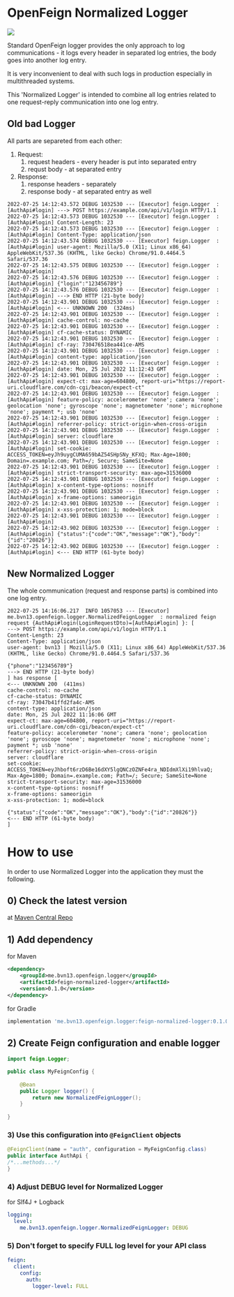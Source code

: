 # OpenFeign Normalized Logger

![](https://img.shields.io/maven-central/v/me.bvn13.openfeign.logger/feign-normalized-logger)

Standard OpenFeign logger provides the only approach to log communications - 
it logs every header in separated log entries, the body goes into another log entry.

It is very inconvenient to deal with such logs in production especially in multithreaded systems.

This 'Normalized Logger' is intended to combine all log entries related to one request-reply 
communication into one log entry.

## Old bad Logger

All parts are separeted from each other:
1) Request:
   1) request headers - every header is put into separated entry
   2) requst body - at separated entry
2) Response:
   1) response headers - separately
   2) response body - at separated entry as well

```
2022-07-25 14:12:43.572 DEBUG 1032530 --- [Executor] feign.Logger  : [AuthApi#login] ---> POST https://example.com/api/v1/login HTTP/1.1
2022-07-25 14:12:43.573 DEBUG 1032530 --- [Executor] feign.Logger  : [AuthApi#login] Content-Length: 23
2022-07-25 14:12:43.573 DEBUG 1032530 --- [Executor] feign.Logger  : [AuthApi#login] Content-Type: application/json
2022-07-25 14:12:43.574 DEBUG 1032530 --- [Executor] feign.Logger  : [AuthApi#login] user-agent: Mozilla/5.0 (X11; Linux x86_64) AppleWebKit/537.36 (KHTML, like Gecko) Chrome/91.0.4464.5 Safari/537.36
2022-07-25 14:12:43.575 DEBUG 1032530 --- [Executor] feign.Logger  : [AuthApi#login] 
2022-07-25 14:12:43.576 DEBUG 1032530 --- [Executor] feign.Logger  : [AuthApi#login] {"login":"123456789"}
2022-07-25 14:12:43.576 DEBUG 1032530 --- [Executor] feign.Logger  : [AuthApi#login] ---> END HTTP (21-byte body)
2022-07-25 14:12:43.901 DEBUG 1032530 --- [Executor] feign.Logger  : [AuthApi#login] <--- UNKNOWN 200  (324ms)
2022-07-25 14:12:43.901 DEBUG 1032530 --- [Executor] feign.Logger  : [AuthApi#login] cache-control: no-cache
2022-07-25 14:12:43.901 DEBUG 1032530 --- [Executor] feign.Logger  : [AuthApi#login] cf-cache-status: DYNAMIC
2022-07-25 14:12:43.901 DEBUG 1032530 --- [Executor] feign.Logger  : [AuthApi#login] cf-ray: 730476518ea441ce-AMS
2022-07-25 14:12:43.901 DEBUG 1032530 --- [Executor] feign.Logger  : [AuthApi#login] content-type: application/json
2022-07-25 14:12:43.901 DEBUG 1032530 --- [Executor] feign.Logger  : [AuthApi#login] date: Mon, 25 Jul 2022 11:12:43 GMT
2022-07-25 14:12:43.901 DEBUG 1032530 --- [Executor] feign.Logger  : [AuthApi#login] expect-ct: max-age=604800, report-uri="https://report-uri.cloudflare.com/cdn-cgi/beacon/expect-ct"
2022-07-25 14:12:43.901 DEBUG 1032530 --- [Executor] feign.Logger  : [AuthApi#login] feature-policy: accelerometer 'none'; camera 'none'; geolocation 'none'; gyroscope 'none'; magnetometer 'none'; microphone 'none'; payment *; usb 'none'
2022-07-25 14:12:43.901 DEBUG 1032530 --- [Executor] feign.Logger  : [AuthApi#login] referrer-policy: strict-origin-when-cross-origin
2022-07-25 14:12:43.901 DEBUG 1032530 --- [Executor] feign.Logger  : [AuthApi#login] server: cloudflare
2022-07-25 14:12:43.901 DEBUG 1032530 --- [Executor] feign.Logger  : [AuthApi#login] set-cookie: ACCESS_TOKEN=eyJh9uygCUMA659bAZ54SHpSNy_KFXQ; Max-Age=1800; Domain=.example.com; Path=/; Secure; SameSite=None
2022-07-25 14:12:43.901 DEBUG 1032530 --- [Executor] feign.Logger  : [AuthApi#login] strict-transport-security: max-age=31536000
2022-07-25 14:12:43.901 DEBUG 1032530 --- [Executor] feign.Logger  : [AuthApi#login] x-content-type-options: nosniff
2022-07-25 14:12:43.901 DEBUG 1032530 --- [Executor] feign.Logger  : [AuthApi#login] x-frame-options: sameorigin
2022-07-25 14:12:43.901 DEBUG 1032530 --- [Executor] feign.Logger  : [AuthApi#login] x-xss-protection: 1; mode=block
2022-07-25 14:12:43.901 DEBUG 1032530 --- [Executor] feign.Logger  : [AuthApi#login] 
2022-07-25 14:12:43.902 DEBUG 1032530 --- [Executor] feign.Logger  : [AuthApi#login] {"status":{"code":"OK","message":"OK"},"body":{"id":"20826"}}
2022-07-25 14:12:43.902 DEBUG 1032530 --- [Executor] feign.Logger  : [AuthApi#login] <--- END HTTP (61-byte body)
```

## New Normalized Logger

The whole communication (request and response parts) is combined into one log entry.

```
2022-07-25 14:16:06.217  INFO 1057053 --- [Executor] me.bvn13.openfeign.logger.NormalizedFeignLogger  : normalized feign request {AuthApi#login(LoginRequestDto)=[AuthApi#login] }: [
---> POST https://example.com/api/v1/login HTTP/1.1
Content-Length: 23
Content-Type: application/json
user-agent: bvn13 | Mozilla/5.0 (X11; Linux x86_64) AppleWebKit/537.36 (KHTML, like Gecko) Chrome/91.0.4464.5 Safari/537.36

{"phone":"123456789"}
---> END HTTP (21-byte body)
] has response [
<--- UNKNOWN 200  (411ms)
cache-control: no-cache
cf-cache-status: DYNAMIC
cf-ray: 73047b41ffd2fa4c-AMS
content-type: application/json
date: Mon, 25 Jul 2022 11:16:06 GMT
expect-ct: max-age=604800, report-uri="https://report-uri.cloudflare.com/cdn-cgi/beacon/expect-ct"
feature-policy: accelerometer 'none'; camera 'none'; geolocation 'none'; gyroscope 'none'; magnetometer 'none'; microphone 'none'; payment *; usb 'none'
referrer-policy: strict-origin-when-cross-origin
server: cloudflare
set-cookie: ACCESS_TOKEN=eyJhboft6rzD6Be16dXY5lgQNCzOZNFe4ra_NDIdmXlXi19hlvaQ; Max-Age=1800; Domain=.example.com; Path=/; Secure; SameSite=None
strict-transport-security: max-age=31536000
x-content-type-options: nosniff
x-frame-options: sameorigin
x-xss-protection: 1; mode=block

{"status":{"code":"OK","message":"OK"},"body":{"id":"20826"}}
<--- END HTTP (61-byte body)
]
```

# How to use

In order to use Normalized Logger into the application they must the following.

## 0) Check the latest version

at [Maven Central Repo](https://repo1.maven.org/maven2/me/bvn13/openfeign/logger)

## 1) Add dependency

for Maven

```xml
<dependency>
    <groupId>me.bvn13.openfeign.logger</groupId>
    <artifactId>feign-normalized-logger</artifactId>
    <version>0.1.0</version>
</dependency>
```

for Gradle

```groovy
implementation 'me.bvn13.openfeign.logger:feign-normalized-logger:0.1.0'
```

## 2) Create Feign configuration and enable logger

```java
import feign.Logger;

public class MyFeignConfig {
    
    @Bean
    public Logger logger() {
        return new NormalizedFeignLogger();
    }
    
}
```

### 3) Use this configuration into `@FeignClient` objects

```java
@FeignClient(name = "auth", configuration = MyFeignConfig.class)
public interface AuthApi {
/*...methods...*/
}
```

### 4) Adjust DEBUG level for Normalized Logger

for Slf4J + Logback

```yaml
logging:
  level:
    me.bvn13.openfeign.logger.NormalizedFeignLogger: DEBUG
```

### 5) Don't forget to specify FULL log level for your API class

```yaml
feign:
  client:
    config:
      auth:
        logger-level: FULL
```